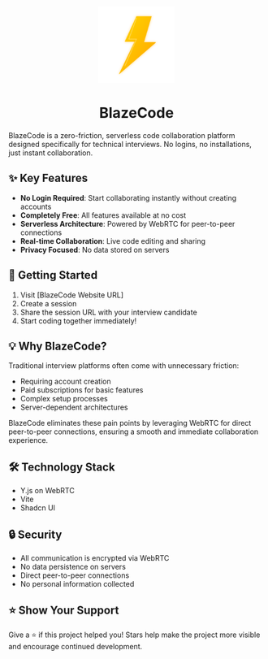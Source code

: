 <div align="center">
  <img src="./assets/thunderbolt.svg" alt="BlazeCode Logo" width="150" height="150"/>
</div>

<h1 align="center">BlazeCode</h1>

BlazeCode is a zero-friction, serverless code collaboration platform designed specifically for technical interviews. No logins, no installations, just instant collaboration.

## ✨ Key Features

- **No Login Required**: Start collaborating instantly without creating accounts
- **Completely Free**: All features available at no cost
- **Serverless Architecture**: Powered by WebRTC for peer-to-peer connections
- **Real-time Collaboration**: Live code editing and sharing
- **Privacy Focused**: No data stored on servers

## 🚀 Getting Started

1. Visit [BlazeCode Website URL]
2. Create a session
3. Share the session URL with your interview candidate
4. Start coding together immediately!

## 💡 Why BlazeCode?

Traditional interview platforms often come with unnecessary friction:

- Requiring account creation
- Paid subscriptions for basic features
- Complex setup processes
- Server-dependent architectures

BlazeCode eliminates these pain points by leveraging WebRTC for direct peer-to-peer connections, ensuring a smooth and immediate collaboration experience.

## 🛠️ Technology Stack

- Y.js on WebRTC
- Vite
- Shadcn UI

## 🔒 Security

- All communication is encrypted via WebRTC
- No data persistence on servers
- Direct peer-to-peer connections
- No personal information collected

## ⭐ Show Your Support

Give a ⭐️ if this project helped you! Stars help make the project more visible and encourage continued development.
